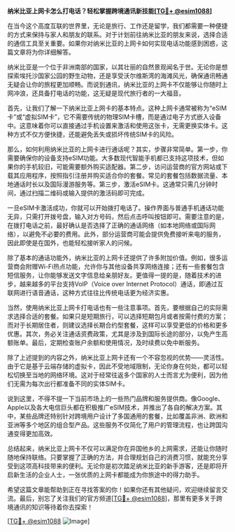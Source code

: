 **纳米比亚上网卡怎么打电话？轻松掌握跨境通讯新技能[[TG💪+ @esim1088](https://t.me/s/esim1088)]**

在当今这个高度互联的世界里，无论是旅行、工作还是留学，我们都需要一种便捷的方式来保持与家人和朋友的联系。对于计划前往纳米比亚的朋友来说，选择合适的通信工具至关重要。如果你对纳米比亚的上网卡如何实现电话功能感到困惑，这篇文章将为你详细解答。

纳米比亚是一个位于非洲南部的国家，以其壮丽的自然景观闻名于世。无论你是想探索埃托沙国家公园的野生动物，还是享受沃尔维斯湾的海滩风光，确保通讯畅通无疑会让你的旅程更加顺畅。而说到通讯，纳米比亚的上网卡不仅能够让你随时上网冲浪，还具备打电话的功能，这无疑是现代旅行者的一大福音。

首先，让我们了解一下纳米比亚上网卡的基本特点。这种上网卡通常被称为“eSIM卡”或“虚拟SIM卡”，它不需要传统的物理SIM卡槽，而是通过电子方式嵌入设备中。这意味着你可以直接通过手机设置来激活和使用这张卡，无需更换实体卡。这种方式不仅方便快捷，还能避免丢失或损坏传统SIM卡的风险。

那么，如何利用纳米比亚的上网卡进行通话呢？其实，步骤非常简单。第一步，你需要确保你的设备支持eSIM功能。大多数现代智能手机都已支持这项技术，但如果你的手机较旧，可能需要额外购买适配器。第二步，访问运营商的官方网站或下载其应用程序，按照指引注册并购买适合你的套餐。常见的套餐包括数据流量、本地通话时长以及国际漫游服务等。第三步，激活eSIM卡。这通常只需几分钟时间，通过扫描二维码或输入提供的激活码即可完成。

一旦eSIM卡激活成功，你就可以开始拨打电话了。操作界面与普通手机通话功能无异，只需打开拨号盘，输入对方号码，然后点击呼叫按钮即可。需要注意的是，在拨打电话之前，最好确认是否选择了正确的通话网络（如本地网络或国际网络），以避免不必要的费用。此外，部分运营商可能会提供免费接听来电的服务，因此即使是在国外，也能轻松接听家人的问候。

除了基本的通话功能外，纳米比亚的上网卡还提供了许多附加价值。例如，很多运营商会附赠Wi-Fi热点功能，允许你与其他设备共享网络连接；还有一些套餐包含短信服务，让你能够发送文字信息给亲朋好友。更值得一提的是，随着技术的进步，越来越多的平台支持VoIP（Voice over Internet Protocol）通话，即通过互联网进行语音通话，这种方式往往比传统电话更为经济实惠。

当然，使用纳米比亚上网卡打电话也有一些注意事项。首先，要根据自己的实际需求选择合适的套餐。如果只是短期旅行，可以选择短期包月或者按需付费的方案；而对于长期居住者，则建议选择长期合约型套餐，这样可以享受更低的价格和更多优惠。其次，务必关注通话资费政策，尤其是涉及到国际长途的部分，以免产生高额账单。最后，定期检查账户余额和使用情况，及时续费以免中断服务。

除了上述提到的内容之外，纳米比亚上网卡还有一个不容忽视的优势——灵活性。由于它是基于云端存储的虚拟卡，因此不受地域限制，无论你身在何处，都可以轻松切换至当地的网络环境。这对于经常往返多个国家的人士而言尤为便利，因为他们无需为每次出行都准备不同的实体SIM卡。

说到这里，不得不提一下当前市场上的一些热门品牌和服务提供商。像Google、Apple以及各大电信巨头都在积极推广eSIM技术，并推出了各自的解决方案。其中，某些品牌还特别针对跨境用户设计了多国通用的套餐，比如覆盖非洲、欧洲和亚洲等多个地区的组合型产品。这些服务不仅简化了用户的管理流程，也让跨国沟通变得更加高效。

总结起来，纳米比亚上网卡不仅可以满足你在异国他乡的上网需求，还能让你随时随地保持联络。只要掌握了正确的方法，并合理规划自己的消费习惯，就能充分享受到这项高科技带来的便利。无论你是初次踏足纳米比亚的新手游客，还是即将开启新生活的企业人士，一张优质的上网卡都能成为你旅途中的得力助手。

希望这篇文章能帮助到正在寻找答案的你！如果你还有其他疑问，欢迎继续留言交流。最后，别忘了关注我们的官方频道[[TG💪+ @esim1088](https://t.me/s/esim1088)]，那里有更多关于跨境通讯的知识等待着你去探索！

[[TG💪+ @esim1088](https://t.me/s/esim1088) ![Image](https://i.postimg.cc/4NQfJmqS/Snipaste-2025-05-13-00-14-12.png)]